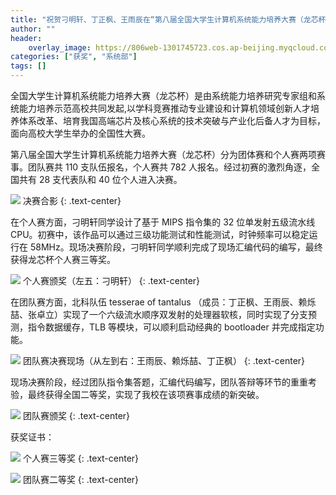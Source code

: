 ```yaml
---
title: "祝贺刁明轩、丁正枫、王雨辰在“第八届全国大学生计算机系统能力培养大赛（龙芯杯）”取得佳绩"
author: ""
header:
    overlay_image: https://806web-1301745723.cos.ap-beijing.myqcloud.com/static/post/2024-10-02-lxb-header.jpg
categories: ["获奖", "系统部"]
tags: []
---
```


全国大学生计算机系统能力培养大赛（龙芯杯）是由系统能力培养研究专家组和系统能力培养示范高校共同发起,以学科竞赛推动专业建设和计算机领域创新人才培养体系改革、培育我国高端芯片及核心系统的技术突破与产业化后备人才为目标，面向高校大学生举办的全国性大赛。

第八届全国大学生计算机系统能力培养大赛（龙芯杯）分为团体赛和个人赛两项赛事。团队赛共 110 支队伍报名，个人赛共 782 人报名。经过初赛的激烈角逐，全国共有 28 支代表队和 40 位个人进入决赛。

![](https://806web-1301745723.cos.ap-beijing.myqcloud.com/static/post/2024-10-02-lxb-01.jpg)
决赛合影
{: .text-center}

在个人赛方面，刁明轩同学设计了基于 MIPS 指令集的 32 位单发射五级流水线 CPU。初赛中，该作品可以通过三级功能测试和性能测试，时钟频率可以稳定运行在 58MHz。现场决赛阶段，刁明轩同学顺利完成了现场汇编代码的编写，最终获得龙芯杯个人赛三等奖。

![](https://806web-1301745723.cos.ap-beijing.myqcloud.com/static/post/2024-10-02-lxb-02.jpg)
个人赛颁奖（左五：刁明轩）
{: .text-center}

在团队赛方面，北科队伍 tesserae of tantalus （成员：丁正枫、王雨辰、赖烁喆、张卓立）实现了一个六级流水顺序双发射的处理器软核，同时实现了分支预测，指令数据缓存，TLB 等模块，可以顺利启动经典的 bootloader 并完成指定功能。

![](https://806web-1301745723.cos.ap-beijing.myqcloud.com/static/post/2024-10-02-lxb-03.jpg)
团队赛决赛现场（从左到右：王雨辰、赖烁喆、丁正枫）
{: .text-center}

现场决赛阶段，经过团队指令集答题，汇编代码编写，团队答辩等环节的重重考验，最终获得全国二等奖，实现了我校在该项赛事成绩的新突破。

![](https://806web-1301745723.cos.ap-beijing.myqcloud.com/static/post/2024-10-02-lxb-04.jpg)
团队赛颁奖
{: .text-center}

获奖证书：

![](https://806web-1301745723.cos.ap-beijing.myqcloud.com/static/post/2024-10-02-lxb-certificate1.jpg)
个人赛三等奖
{: .text-center}

![](https://806web-1301745723.cos.ap-beijing.myqcloud.com/static/post/2024-10-02-lxb-certificate2.jpg)
团队赛二等奖
{: .text-center}
